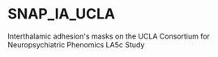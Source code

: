 # SNAP_IA_UCLA
Interthalamic adhesion's masks on the UCLA Consortium for Neuropsychiatric Phenomics LA5c Study
